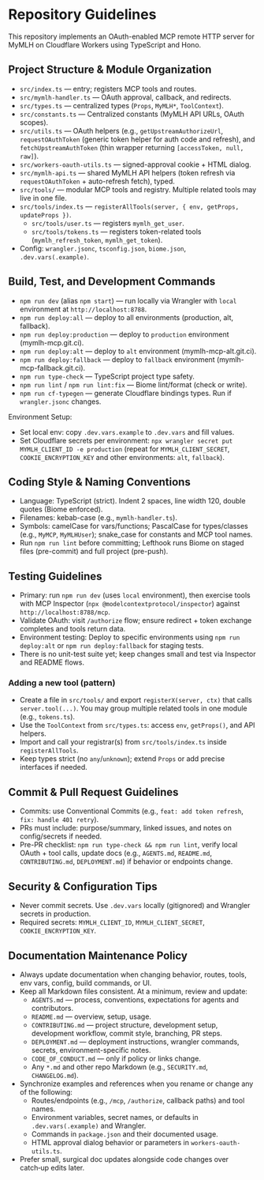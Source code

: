 # Repository Guidelines

This repository implements an OAuth-enabled MCP remote HTTP server for MyMLH on Cloudflare Workers using TypeScript and Hono.

## Project Structure & Module Organization
- `src/index.ts` — entry; registers MCP tools and routes.
- `src/mymlh-handler.ts` — OAuth approval, callback, and redirects.
- `src/types.ts` — centralized types (`Props`, `MyMLH*`, `ToolContext`).
- `src/constants.ts` — Centralized constants (MyMLH API URLs, OAuth scopes).
- `src/utils.ts` — OAuth helpers (e.g., `getUpstreamAuthorizeUrl`, `requestOAuthToken` (generic token helper for auth code and refresh), and `fetchUpstreamAuthToken` (thin wrapper returning `[accessToken, null, raw]`).
- `src/workers-oauth-utils.ts` — signed-approval cookie + HTML dialog.
- `src/mymlh-api.ts` — shared MyMLH API helpers (token refresh via `requestOAuthToken` + auto-refresh fetch), typed.
- `src/tools/` — modular MCP tools and registry. Multiple related tools may live in one file.
- `src/tools/index.ts` — `registerAllTools(server, { env, getProps, updateProps })`.
  - `src/tools/user.ts` — registers `mymlh_get_user`.
  - `src/tools/tokens.ts` — registers token-related tools (`mymlh_refresh_token`, `mymlh_get_token`).
- Config: `wrangler.jsonc`, `tsconfig.json`, `biome.json`, `.dev.vars(.example)`.

## Build, Test, and Development Commands
- `npm run dev` (alias `npm start`) — run locally via Wrangler with `local` environment at `http://localhost:8788`.
- `npm run deploy:all` — deploy to all environments (production, alt, fallback).
- `npm run deploy:production` — deploy to `production` environment (mymlh-mcp.git.ci).
- `npm run deploy:alt` — deploy to `alt` environment (mymlh-mcp-alt.git.ci).
- `npm run deploy:fallback` — deploy to `fallback` environment (mymlh-mcp-fallback.git.ci).
- `npm run type-check` — TypeScript project type safety.
- `npm run lint` / `npm run lint:fix` — Biome lint/format (check or write).
- `npm run cf-typegen` — generate Cloudflare bindings types. Run if `wrangler.jsonc` changes.

Environment Setup:
- Set local env: copy `.dev.vars.example` to `.dev.vars` and fill values.
- Set Cloudflare secrets per environment: `npx wrangler secret put MYMLH_CLIENT_ID -e production` (repeat for `MYMLH_CLIENT_SECRET`, `COOKIE_ENCRYPTION_KEY` and other environments: `alt`, `fallback`).

## Coding Style & Naming Conventions
- Language: TypeScript (strict). Indent 2 spaces, line width 120, double quotes (Biome enforced).
- Filenames: kebab-case (e.g., `mymlh-handler.ts`).
- Symbols: camelCase for vars/functions; PascalCase for types/classes (e.g., `MyMCP`, `MyMLHUser`); snake_case for constants and MCP tool names.
- Run `npm run lint` before committing; Lefthook runs Biome on staged files (pre-commit) and full project (pre-push).

## Testing Guidelines
- Primary: run `npm run dev` (uses `local` environment), then exercise tools with MCP Inspector (`npx @modelcontextprotocol/inspector`) against `http://localhost:8788/mcp`.
- Validate OAuth: visit `/authorize` flow; ensure redirect + token exchange completes and tools return data.
- Environment testing: Deploy to specific environments using `npm run deploy:alt` or `npm run deploy:fallback` for staging tests.
- There is no unit-test suite yet; keep changes small and test via Inspector and README flows.

### Adding a new tool (pattern)
- Create a file in `src/tools/` and export `registerX(server, ctx)` that calls `server.tool(...)`. You may group multiple related tools in one module (e.g., `tokens.ts`).
- Use the `ToolContext` from `src/types.ts`: access `env`, `getProps()`, and API helpers.
- Import and call your registrar(s) from `src/tools/index.ts` inside `registerAllTools`.
- Keep types strict (no `any`/`unknown`); extend `Props` or add precise interfaces if needed.

## Commit & Pull Request Guidelines
- Commits: use Conventional Commits (e.g., `feat: add token refresh`, `fix: handle 401 retry`).
- PRs must include: purpose/summary, linked issues, and notes on config/secrets if needed.
- Pre-PR checklist: `npm run type-check && npm run lint`, verify local OAuth + tool calls, update docs (e.g., `AGENTS.md`, `README.md`, `CONTRIBUTING.md`, `DEPLOYMENT.md`) if behavior or endpoints change.

## Security & Configuration Tips
- Never commit secrets. Use `.dev.vars` locally (gitignored) and Wrangler secrets in production.
- Required secrets: `MYMLH_CLIENT_ID`, `MYMLH_CLIENT_SECRET`, `COOKIE_ENCRYPTION_KEY`.

## Documentation Maintenance Policy
- Always update documentation when changing behavior, routes, tools, env vars, config, build commands, or UI.
- Keep all Markdown files consistent. At a minimum, review and update:
  - `AGENTS.md` — process, conventions, expectations for agents and contributors.
  - `README.md` — overview, setup, usage.
  - `CONTRIBUTING.md` — project structure, development setup, development workflow, commit style, branching, PR steps.
  - `DEPLOYMENT.md` — deployment instructions, wrangler commands, secrets, environment-specific notes.
  - `CODE_OF_CONDUCT.md` — only if policy or links change.
  - Any `*.md` and other repo Markdown (e.g., `SECURITY.md`, `CHANGELOG.md`).
- Synchronize examples and references when you rename or change any of the following:
  - Routes/endpoints (e.g., `/mcp`, `/authorize`, callback paths) and tool names.
  - Environment variables, secret names, or defaults in `.dev.vars(.example)` and Wrangler.
  - Commands in `package.json` and their documented usage.
  - HTML approval dialog behavior or parameters in `workers-oauth-utils.ts`.
- Prefer small, surgical doc updates alongside code changes over catch‑up edits later.
